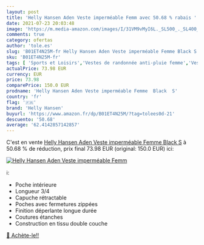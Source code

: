 ```yaml
---
layout: post
title: 'Helly Hansen Aden Veste imperméable Femm avec 50.68 % rabais '
date: 2021-07-23 20:03:48
image: 'https://m.media-amazon.com/images/I/31VM9vMyI6L._SL500_._SL400_.jpg'
comments: true
category: ofertas
author: 'tole.es'
slug: 'B01ET4N25M-fr Helly Hansen Aden Veste imperméable Femme Black S'
sku: 'B01ET4N25M-fr'
tags: [ 'Sports et Loisirs','Vestes de randonnée anti-pluie femme','Vestes de randonnée femme','Vêtements de randonnée','Vêtements de randonnée femme','Vêtements et équipement de loisirs de plein air','helly hansen', ]
actualPrice: 73.98 EUR
currency: EUR
price: 73.98
comparePrice: 150.0 EUR
prodname: 'Helly Hansen Aden Veste imperméable Femme  Black  S'
country: 'fr'
flag: '🇫🇷'
brand: 'Helly Hansen'
buyurl: 'https://www.amazon.fr/dp/B01ET4N25M/?tag=tolees0d-21'
descuento: '50.68'
average: '62.4142857142857'
---
```


C'est en vente [Helly Hansen Aden Veste imperméable Femme  Black  S](https://www.amazon.fr/dp/B01ET4N25M/?tag=tolees0d-21)  à  50.68 % de réduction, prix final  73.98 EUR (original: 150.0 EUR) ici:

[![Helly Hansen Aden Veste imperméable Femm](https://m.media-amazon.com/images/I/31VM9vMyI6L._SL500_._SL400_.jpg)](https://www.amazon.fr/dp/B01ET4N25M/?tag=tolees0d-21)

ℹ️:

- Poche intérieure
- Longueur 3/4
- Capuche rétractable
- Poches avec fermetures zippées
- Finition déperlante longue durée
- Coutures étanches
- Construction en tissu double couche

[🛒 Achète-le!!](https://www.amazon.fr/dp/B01ET4N25M/?tag=tolees0d-21)
